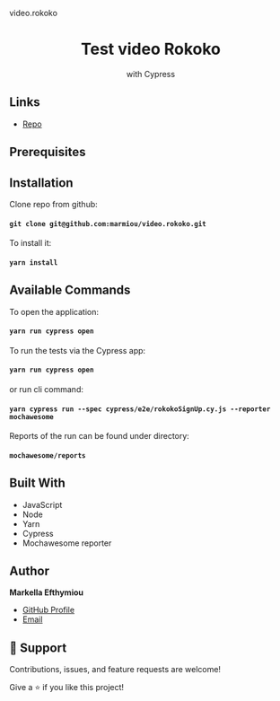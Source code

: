 video.rokoko

<h1 align="center">Test video Rokoko</h1>

<p align="center">with Cypress</p>

## Links

- [Repo](https://github.com/marmiou/video.rokoko "video.rokoko repo")

## Prerequisites
[comment]: <> (Add all installations needed)

## Installation

Clone repo from github:
#### `git clone git@github.com:marmiou/video.rokoko.git`

To install it:

#### `yarn install`

## Available Commands

To open the application:
#### `yarn run cypress open`

To run the tests via the Cypress app:
#### `yarn run cypress open`

or run cli command:
#### `yarn cypress run --spec cypress/e2e/rokokoSignUp.cy.js --reporter mochawesome`

Reports of the run can be found under directory:
#### `mochawesome/reports`
## Built With

- JavaScript
- Node
- Yarn
- Cypress
- Mochawesome reporter

[comment]: <> (Add a reporter)

## Author
**Markella Efthymiou**
- [GitHub Profile](https://github.com/marmiou/ "Markella Efthymiou")
- [Email](mailto:efthymioumarkella@gmail.com?subject=Hi "Hi!")

## 🤝 Support

Contributions, issues, and feature requests are welcome!

Give a ⭐️ if you like this project!